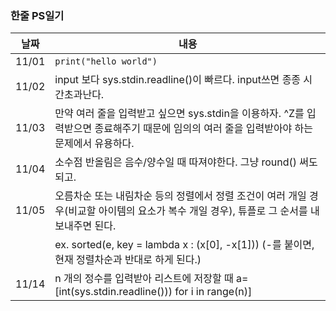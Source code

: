 ### 한줄 PS일기

날짜 | 내용
------------ | ------------- 
11/01 | ```print("hello world") ```
11/02 | input 보다 sys.stdin.readline()이 빠르다. input쓰면 종종 시간초과난다.
11/03 | 만약 여러 줄을 입력받고 싶으면 sys.stdin을 이용하자. ^Z를 입력받으면 종료해주기 때문에 임의의 여러 줄을 입력받아야 하는 문제에서 유용하다.
11/04 | 소수점 반올림은 음수/양수일 때 따져야한다. 그냥 round() 써도되고.
11/05 | 오름차순 또는 내림차순 등의 정렬에서 정렬 조건이 여러 개일 경우(비교할 아이템의 요소가 복수 개일 경우), 튜플로 그 순서를 내보내주면 된다.  
 || ex. sorted(e, key = lambda x : (x[0], -x[1])) (-를 붙이면, 현재 정렬차순과 반대로 하게 된다.)
 11/14 | n 개의 정수를 입력받아 리스트에 저장할 때 a=[int(sys.stdin.readline())) for i in range(n)]
